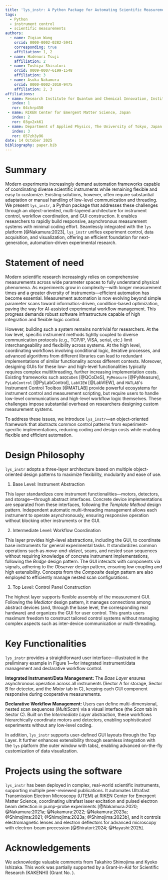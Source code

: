 ```yaml
---
title: 'lys_instr: A Python Package for Automating Scientific Measurements'
tags:
  - Python
  - instrument control
  - scientific measurements
authors:
  - name: Ziqian Wang
    orcid: 0000-0002-0282-5941
    corresponding: true
    affiliation: 1, 2
  - name: Hidenori Tsuji
    affiliation: 2
  - name: Toshiya Shiratori
    orcid: 0009-0007-6199-1548
    affiliation: 3
  - name: Asuka Nakamura
    orcid: 0000-0002-3010-9475
    affiliation: 2, 3
affiliations:
 - name: Research Institute for Quantum and Chemical Innovation, Institutes of Innovation for Future Society, Nagoya University, Japan
   index: 1
   ror: 04chrp450
 - name: RIKEN Center for Emergent Matter Science, Japan
   index: 2
   ror: 03gv2xk61
 - name: Department of Applied Physics, The University of Tokyo, Japan
   index: 3
   ror: 057zh3y96
date: 14 October 2025
bibliography: paper.bib
---
```


# Summary

Modern experiments increasingly demand automation frameworks capable of coordinating diverse scientific instruments while remaining flexible and easy to customize. Existing solutions, however, often require substantial adaptation or manual handling of low-level communication and threading. We present `lys_instr`, a Python package that addresses these challenges through an object-oriented, multi-layered architecture for instrument control, workflow coordination, and GUI construction. It enables researchers to rapidly build responsive, asynchronous measurement systems with minimal coding effort. Seamlessly integrated with the `lys` platform [@Nakamura:2023], `lys_instr` unifies experiment control, data acquisition, and visualization, offering an efficient foundation for next-generation, automation-driven experimental research.


# Statement of need

Modern scientific research increasingly relies on comprehensive measurements across wide parameter spaces to fully understand physical phenomena. As experiments grow in complexity—with longer measurement times and a greater diversity of instruments—efficient automation has become essential. Measurement automation is now evolving beyond simple parameter scans toward informatics-driven, condition-based optimization, paving the way for AI-assisted experimental workflow management. This progress demands robust software infrastructure capable of high integration and flexible logic control.

However, building such a system remains nontrivial for researchers. At the low level, specific instrument methods tightly coupled to diverse communication protocols (e.g., TCP/IP, VISA, serial, etc.) limit interchangeability and flexibility across systems. At the high level, coordinating workflows involving conditional logic, iterative processes, and advanced algorithms from different libraries can lead to redundant implementations of similar functionality across different contexts. Moreover, designing GUIs for these low- and high-level functionalities typically requires complex multithreading, further increasing implementation costs. Existing frameworks such as`QCoDeS` [@QCoDeS], `PyMeasure` [@PyMeasure], `PyLabControl` [@PyLabControl], `LabVIEW` [@LabVIEW], and `MATLAB`'s Instrument Control Toolbox [@MATLAB] provide powerful ecosystems for instrument control and measurement scripting, but require users to handle low-level communications and high-level workflow logic themselves. These challenges impose substantial overhead on researchers designing custom measurement systems.

To address these issues, we introduce `lys_instr`—an object-oriented framework that abstracts common control patterns from experiment-specific implementations, reducing coding and design costs while enabling flexible and efficient automation.


# Design Philosophy

`lys_instr` adopts a three-layer architecture based on multiple object-oriented design patterns to maximize flexibility, modularity and ease of use.

1. Base Level: Instrument Abstraction

  This layer standardizes core instrument functionalities—motors, detectors, and storage—through abstract interfaces. Concrete device implementations are separated from these interfaces, following the *Template Method* design pattern. Independent automatic multi-threading management allows each instrument to operate asynchronously, ensuring responsive operation without blocking other instruments or the GUI.

2. Intermediate Level: Workflow Coordination

  This layer provides high-level abstractions, including the GUI, to coordinate base instruments for general experimental tasks. It standardizes common operations such as *move-and-detect*, scans, and nested scan sequences without requiring knowledge of concrete instrument implementations, following the *Bridge* design pattern. The GUI interacts with components via signals, adhering to the *Observer* design pattern, ensuring low coupling and high extensibility. Concepts from the *Composite* design pattern are also employed to efficiently manage nested scan configurations.

3. Top Level: Control Panel Construction

  The highest layer supports flexible assembly of the measurement GUI. Following the *Mediator* design pattern, it manages connections among abstract devices (and, through the base level, the corresponding real hardware) and organizes the GUI for user control. This grants users maximum freedom to construct tailored control systems without managing complex aspects such as inter-device communication or multi-threading.


# Key Functionalities

`lys_instr` provides a straightforward user interface—illustrated in the preliminary example in Figure 1—for integrated instrument/data management and declarative workflow control.  

**Integrated Instrument/Data Management:** The *Base Layer* ensures asynchronous operation across all instruments (Sector A for storage, Sector B for detector, and the *Motor* tab in C), keeping each GUI component responsive during cooperative measurements.  

**Declarative Workflow Management:** Users can define multi-dimensional, nested scan sequences (*MultiScan*) via a visual interface (the *Scan* tab in Sector C). Built on the *Intermediate Layer* abstraction, these workflows hierarchically coordinate motors and detectors, enabling sophisticated experiments without any low-level coding.  

In addition, `lys_instr` supports user-defined GUI layouts through the Top Layer. It further enhances extensibility through seamless integration with the `lys` platform (the outer window with tabs), enabling advanced on-the-fly customization of data visualization.


# Projects using the software

`lys_instr` has been deployed in complex, real-world scientific instruments, supporting multiple peer-reviewed publications. It automates Ultrafast Transmission Electron Microscopy (UTEM) at RIKEN Center for Emergent Matter Science, coordinating ultrafast laser excitation and pulsed electron beam detection in pump–probe experiments [@Nakamura:2020; @Nakamura:2021a; @Nakamura:2022; @Nakamura:2023a; @Shimojima:2021; @Shimojima:2023a; @Shimojima:2023b], and it controls electromagnetic lenses and electron deflectors for advanced microscopy with electron-beam precession [@Shiratori:2024; @Hayashi:2025].


# Acknowledgements

We acknowledge valuable comments from Takahiro Shimojima and Kyoko Ishizaka. This work was partially supported by a Grant-in-Aid for Scientific Research (KAKENHI) (Grant No. ).

